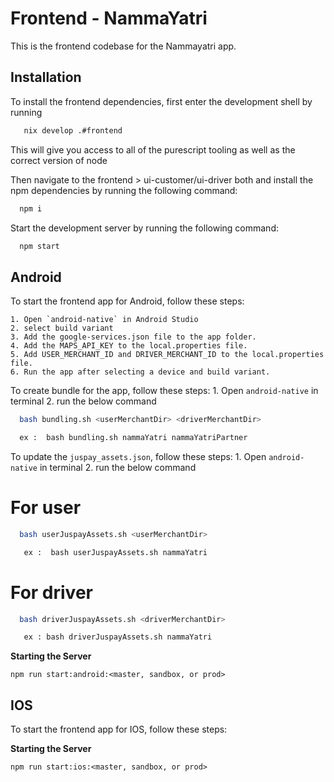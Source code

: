 
# Frontend - NammaYatri

This is the frontend codebase for the Nammayatri app.

## Installation

To install the frontend dependencies, first enter the development shell by running
```bash
   nix develop .#frontend
```
This will give you access to all of the purescript tooling as well as the correct version of node

Then navigate to the frontend > ui-customer/ui-driver both and install the npm dependencies by running the following command:
```bash
  npm i
```

Start the development server by running the following command:
```bash
  npm start
```


## Android

To start the frontend app for Android, follow these steps:

    1. Open `android-native` in Android Studio
    2. select build variant
    3. Add the google-services.json file to the app folder.
    4. Add the MAPS_API_KEY to the local.properties file.
    5. Add USER_MERCHANT_ID and DRIVER_MERCHANT_ID to the local.properties file.
    6. Run the app after selecting a device and build variant.

To create bundle for the app, follow these steps:
    1. Open `android-native` in terminal
    2. run the below command

```bash
  bash bundling.sh <userMerchantDir> <driverMerchantDir>
```

```bash
  ex :  bash bundling.sh nammaYatri nammaYatriPartner
```

To update the `juspay_assets.json`, follow these steps:
    1. Open `android-native` in terminal
    2. run the below command

# For user

```bash
  bash userJuspayAssets.sh <userMerchantDir>
```

   

```bash
   ex :  bash userJuspayAssets.sh nammaYatri
```

# For driver

```bash
  bash driverJuspayAssets.sh <driverMerchantDir>
```

```bash
   ex : bash driverJuspayAssets.sh nammaYatri
```

**Starting the Server**

    npm run start:android:<master, sandbox, or prod>

## IOS

To start the frontend app for IOS, follow these steps:

**Starting the Server**

    npm run start:ios:<master, sandbox, or prod>
